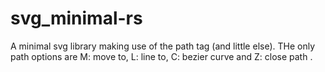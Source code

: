 # svg_minimal-rs

A minimal svg library making use of the path tag (and little else). THe only path options are M: move to, L: line to, C: bezier curve and Z: close path .
